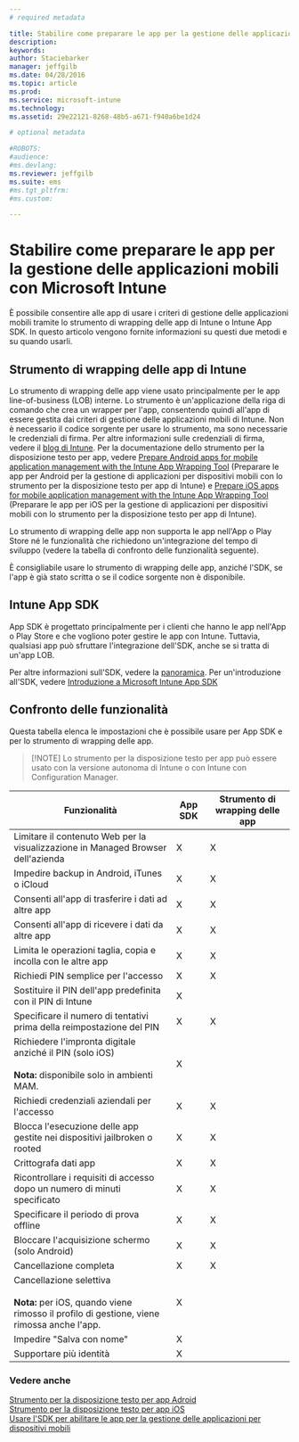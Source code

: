 ```yaml
---
# required metadata

title: Stabilire come preparare le app per la gestione delle applicazioni mobili con Microsoft Intune | Microsoft Intune
description:
keywords:
author: Staciebarker
manager: jeffgilb
ms.date: 04/28/2016
ms.topic: article
ms.prod:
ms.service: microsoft-intune
ms.technology:
ms.assetid: 29e22121-8268-48b5-a671-f940a6be1d24

# optional metadata

#ROBOTS:
#audience:
#ms.devlang:
ms.reviewer: jeffgilb
ms.suite: ems
#ms.tgt_pltfrm:
#ms.custom:

---
```


# Stabilire come preparare le app per la gestione delle applicazioni mobili con Microsoft Intune
È possibile consentire alle app di usare i criteri di gestione delle applicazioni mobili tramite lo strumento di wrapping delle app di Intune o Intune App SDK. In questo articolo vengono fornite informazioni su questi due metodi e su quando usarli.

## Strumento di wrapping delle app di Intune
Lo strumento di wrapping delle app viene usato principalmente per le app line-of-business (LOB) interne. Lo strumento è un'applicazione della riga di comando che crea un wrapper per l'app, consentendo quindi all'app di essere gestita dai criteri di gestione delle applicazioni mobili di Intune. Non è necessario il codice sorgente per usare lo strumento, ma sono necessarie le credenziali di firma.  Per altre informazioni sulle credenziali di firma, vedere il [blog di Intune](http://blogs.technet.com/b/microsoftintune/archive/2015/02/25/how-to-obtain-the-prerequisites-for-the-intune-app-wrapping-tool-for-ios.aspx). Per la documentazione dello strumento per la disposizione testo per app, vedere [Prepare Android apps for mobile application management with the Intune App Wrapping Tool](prepare-android-apps-for-mobile-application-management-with-the-microsoft-intune-app-wrapping-tool.md) (Preparare le app per Android per la gestione di applicazioni per dispositivi mobili con lo strumento per la disposizione testo per app di Intune) e [Prepare iOS apps for mobile application management with the Intune App Wrapping Tool](prepare-ios-apps-for-mobile-application-management-with-the-microsoft-intune-app-wrapping-tool.md) (Preparare le app per iOS per la gestione di applicazioni per dispositivi mobili con lo strumento per la disposizione testo per app di Intune).

Lo strumento di wrapping delle app non supporta le app nell'App o Play Store né le funzionalità che richiedono un'integrazione del tempo di sviluppo (vedere la tabella di confronto delle funzionalità seguente).

È consigliabile usare lo strumento di wrapping delle app, anziché l'SDK, se l'app è già stato scritta o se il codice sorgente non è disponibile.

## Intune App SDK
App SDK è progettato principalmente per i clienti che hanno le app nell'App o Play Store e che vogliono poter gestire le app con Intune. Tuttavia, qualsiasi app può sfruttare l'integrazione dell'SDK, anche se si tratta di un'app LOB.

Per altre informazioni sull'SDK, vedere la [panoramica](/intune/develop/intune-app-sdk). Per un'introduzione all'SDK, vedere [Introduzione a Microsoft Intune App SDK](/intune/develop/intune-app-sdk-get-started)

## Confronto delle funzionalità
Questa tabella elenca le impostazioni che è possibile usare per App SDK e per lo strumento di wrapping delle app.

> [!NOTE] Lo strumento per la disposizione testo per app può essere usato con la versione autonoma di Intune o con Intune con Configuration Manager.

|Funzionalità|App SDK|Strumento di wrapping delle app|
|-----------|---------------------|-----------|
|Limitare il contenuto Web per la visualizzazione in Managed Browser dell'azienda|X|X|
|Impedire backup in Android, iTunes o iCloud|X|X|
|Consenti all'app di trasferire i dati ad altre app|X|X|
|Consenti all'app di ricevere i dati da altre app|X|X|
|Limita le operazioni taglia, copia e incolla con le altre app|X|X|
|Richiedi PIN semplice per l'accesso|X|X|
|Sostituire il PIN dell'app predefinita con il PIN di Intune|X||
|Specificare il numero di tentativi prima della reimpostazione del PIN|X|X|
|Richiedere l'impronta digitale anziché il PIN (solo iOS)<br></br>**Nota:** disponibile solo in ambienti MAM.|X||
|Richiedi credenziali aziendali per l'accesso|X|X|
|Blocca l'esecuzione delle app gestite nei dispositivi jailbroken o rooted|X|X|
|Crittografa dati app|X|X|
|Ricontrollare i requisiti di accesso dopo un numero di minuti specificato|X|X|
|Specificare il periodo di prova offline|X|X|
|Bloccare l'acquisizione schermo (solo Android)|X|X|
|Cancellazione completa|X|X|
|Cancellazione selettiva <br></br>**Nota:** per iOS, quando viene rimosso il profilo di gestione, viene rimossa anche l'app.|X||
|Impedire "Salva con nome" |X||
|Supportare più identità|X||

### Vedere anche
[Strumento per la disposizione testo per app Adroid](prepare-android-apps-for-mobile-application-management-with-the-microsoft-intune-app-wrapping-tool.md)</br>
[Strumento per la disposizione testo per app iOS](prepare-ios-apps-for-mobile-application-management-with-the-microsoft-intune-app-wrapping-tool.md)</br>
[Usare l'SDK per abilitare le app per la gestione delle applicazioni per dispositivi mobili](use-the-sdk-to-enable-apps-for-mobile-application-management.md)


<!--HONumber=May16_HO2-->


